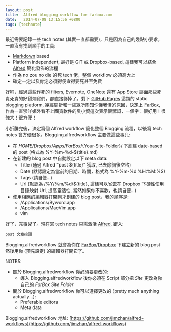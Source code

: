 ```yaml
---
layout: post
title:  Alfred blogging workflow for farbox.com
date:   2014-07-08 13:15:56 +0800
tags: [technote]
---
```


最近需要記錄一些 tech notes (其實一直都需要)，只是因為自己的幾點小要求，一直沒有找到順手的工具:

* [Markdown](//daringfireball.net/projects/markdown/) based
* Platform independent, 最好是 GIT 或 Dropbox-based, 這樣我可以結合 [Alfred](//www.alfredapp.com) 簡化發佈的流程
* 作為 no zou no die 的死 tech 佬，整個 workflow 必須高大上
* 確定一定以及肯定必須得便宜得要死甚至免費

好吧，經過這些作死的 filters, Evernote, OneNote 還有 App Store 裏面那些死貴死貴的好貨爛貨們，都直接篩掉了。剩下 [GitHub Pages](//pages.github.com) 這類的 static blogging platform, 幾經周折和一些眾所周知你懂我懂的原因，決定上 [FarBox](//www.farbox.com), 作為一直崇洋媚外看不上國貨軟件的臭小資這次表示很驚訝，一個字：很好用！很強大！很方便！

小折騰完後，決定寫個 Alfred workflow 簡化整個 Blogging 流程，以後寫 tech notes 會方便很多。Blogging.alfredworkflow 主要做這些事兒:

* 在 $HOME/Dropbox/Apps/FarBox/${Your-Site-Folder}/ 下創建 date-based 的 post (格式為 %Y-%m-%d-${title}.md)
* 在新建的 blog post 中自動設定以下 meta data:
	* Title (通過 Alfred "post ${title}" 獲取, 已去除前後空格)
	* Date (默認設定為當前的日期、時間，格式為 %Y-%m-%d %H:%M:%S)
	* Tags (請自便...)
	* Url (默認為 /%Y/%m/%d/${title}, 這樣可以省去在 Dropbox 下硬性使用目錄映射 Url, 提高靈活性, 當然如果你不喜歡，也請自便...)
* 使用相應的編輯器打開剛才創建的 blog post，我的順序是:
	* /Applications/Byword.app
	* /Applications/MacVim.app
	* vim

好了，完事兒了。現在寫 tech notes 只需激活 [Alfred](//www.alfredapp.com), 鍵入:

	post 文章抬頭

Blogging.alfredworkflow 就會為你在 [FarBox](//www.farbox.com)/[Dropbox](//www.dropbox.com) 下建立新的 blog post 然後用你 (預先設定) 的編輯器打開它了。

NOTES:
* 關於 Blogging.alfredworkflow 你必須要更改的:
	* 導入 Blogging.alfredworkflow 後你必須在 Script 部分把 *Site* 更改為你自己的 *FarBox Site Folder*
* 關於 Blogging.alfredworkflow 你可以選擇更改的 (pretty much anything actually...):
	* Preferable editors
	* Meta data

Blogging.alfredworkflow 地址:
[https://github.com/jimzhan/alfred-workflows](https://github.com/jimzhan/alfred-workflows)

